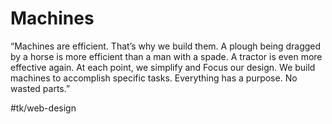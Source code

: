 # Machines


“Machines are efficient. That’s why we build them. A plough being dragged by a horse is more efficient than a man with a spade. A tractor is even more effective again. At each point, we simplify and Focus our design. We build machines to accomplish specific tasks. Everything has a purpose. No wasted parts.”

#tk/web-design